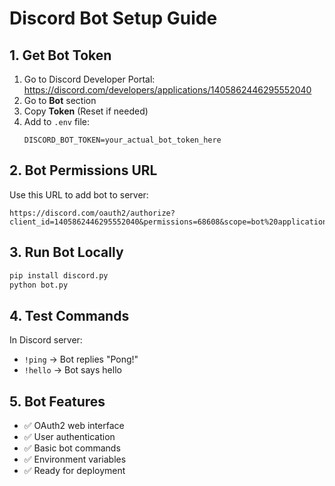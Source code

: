 # Discord Bot Setup Guide

## 1. Get Bot Token

1. Go to Discord Developer Portal: https://discord.com/developers/applications/1405862446295552040
2. Go to **Bot** section
3. Copy **Token** (Reset if needed)
4. Add to `.env` file:
   ```
   DISCORD_BOT_TOKEN=your_actual_bot_token_here
   ```

## 2. Bot Permissions URL

Use this URL to add bot to server:
```
https://discord.com/oauth2/authorize?client_id=1405862446295552040&permissions=68608&scope=bot%20applications.commands
```

## 3. Run Bot Locally

```bash
pip install discord.py
python bot.py
```

## 4. Test Commands

In Discord server:
- `!ping` → Bot replies "Pong!"
- `!hello` → Bot says hello

## 5. Bot Features

- ✅ OAuth2 web interface
- ✅ User authentication
- ✅ Basic bot commands
- ✅ Environment variables
- ✅ Ready for deployment